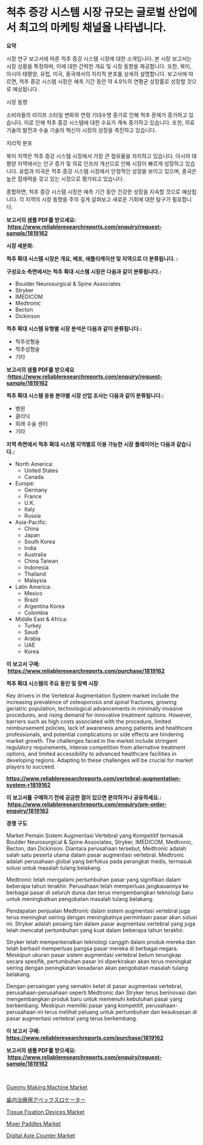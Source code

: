 <p><h1>척추 증강 시스템 시장 규모는 글로벌 산업에서 최고의 마케팅 채널을 나타냅니다.</h1></p><p><strong>요약</strong></p>
<p><p><a title="Executive Summary"></p><p>시장 연구 보고서에 따른 척추 증강 시스템 시장에 대한 소개입니다. 본 시장 보고서는 시장 상황을 특정하며, 이에 대한 간략한 개요 및 시장 동향을 제공합니다. 또한, 북미, 아시아 태평양, 유럽, 미국, 중국에서의 지리적 분포를 상세히 설명합니다. 보고서에 따르면, 척추 증강 시스템 시장은 예측 기간 동안 약 4.9%의 연평균 성장률로 성장할 것으로 예상됩니다.</p><p>시장 동향</p><p>소비자들의 라이프 스타일 변화와 연령 기대수명 증가로 인해 척추 문제가 증가하고 있습니다. 이로 인해 척추 증강 시스템에 대한 수요가 계속 증가하고 있습니다. 또한, 의료 기술의 발전과 수술 기술의 혁신이 시장의 성장을 촉진하고 있습니다.</p><p>지리적 분포</p><p>북미 지역은 척추 증강 시스템 시장에서 가장 큰 점유율을 차지하고 있습니다. 아시아 태평양 지역에서는 인구 증가 및 의료 인프라 개선으로 인해 시장이 빠르게 성장하고 있습니다. 유럽과 미국은 척추 증강 시스템 시장에서 안정적인 성장을 보이고 있으며, 중국은 높은 잠재력을 갖고 있는 시장으로 평가되고 있습니다.</p><p>종합하면, 척추 증강 시스템 시장은 예측 기간 동안 건강한 성장을 지속할 것으로 예상됩니다. 각 지역의 시장 동향을 주의 깊게 살펴보고 새로운 기회에 대한 탐구가 필요합니다.</a></p></p>
<p><strong>보고서의 샘플 PDF를 받으세요: &nbsp;<a href="https://www.reliableresearchreports.com/enquiry/request-sample/1819162">https://www.reliableresearchreports.com/enquiry/request-sample/1819162</a></strong></p>
<p><strong>시장 세분화:</strong></p>
<p><strong> 척추 확대 시스템 시장은 개요, 배포, 애플리케이션 및 지역으로 더 분류됩니다. :</strong></p>
<p><strong>구성요소 측면에서는 척추 확대 시스템 시장은 다음과 같이 분류됩니다.:</strong></p>
<p><ul><li>Boulder Neurosurgical & Spine Associates</li><li>Stryker</li><li>IMEDICOM</li><li>Medtronic</li><li>Becton</li><li>Dickinson</li></ul></p>
<p><strong> 척추 확대 시스템 유형별 시장 분석은 다음과 같이 분류됩니다.:</strong></p>
<p><ul><li>척추성형술</li><li>척추성형술</li><li>기타</li></ul></p>
<p><strong>보고서의 샘플 PDF를 받으세요 :<a href="https://www.reliableresearchreports.com/enquiry/request-sample/1819162">https://www.reliableresearchreports.com/enquiry/request-sample/1819162</a></strong></p>
<p><strong> 척추 확대 시스템 응용 분야별 시장 산업 조사는 다음과 같이 분류됩니다.:</strong></p>
<p><ul><li>병원</li><li>클리닉</li><li>외래 수술 센터</li><li>기타</li></ul></p>
<p><strong>지역 측면에서 척추 확대 시스템 지역별로 이용 가능한 시장 플레이어는 다음과 같습니다.:</strong></p>
<p><ul>
    <li>
        North America:
        <ul>
            <li>United States</li>
            <li>Canada</li>
        </ul>
    </li>
    <li>
        Europe:
        <ul>
            <li>Germany</li>
            <li>France</li>
            <li>U.K.</li>
            <li>Italy</li>
            <li>Russia</li>
        </ul>
    </li>
    <li>
        Asia-Pacific:
        <ul>
            <li>China</li>
            <li>Japan</li>
            <li>South Korea</li>
            <li>India</li>
            <li>Australia</li>
            <li>China Taiwan</li>
            <li>Indonesia</li>
            <li>Thailand</li>
            <li>Malaysia</li>
        </ul>
    </li>
    <li>
        Latin America:
        <ul>
            <li>Mexico</li>
            <li>Brazil</li>
            <li>Argentina Korea</li>
            <li>Colombia</li>
        </ul>
    </li>
    <li>
        Middle East & Africa:
        <ul>
            <li>Turkey</li>
            <li>Saudi</li>
            <li>Arabia</li>
            <li>UAE</li>
            <li>Korea</li>
        </ul>
    </li>
    </ul></p>
<p><strong>이 보고서 구매: &nbsp;<a href="https://www.reliableresearchreports.com/purchase/1819162">https://www.reliableresearchreports.com/purchase/1819162</a></strong></p>
<p><strong>척추 확대 시스템의 주요 동인 및 장벽 시장</strong></p>
<p><p>Key drivers in the Vertebral Augmentation System market include the increasing prevalence of osteoporosis and spinal fractures, growing geriatric population, technological advancements in minimally invasive procedures, and rising demand for innovative treatment options. However, barriers such as high costs associated with the procedure, limited reimbursement policies, lack of awareness among patients and healthcare professionals, and potential complications or side effects are hindering market growth. The challenges faced in the market include stringent regulatory requirements, intense competition from alternative treatment options, and limited accessibility to advanced healthcare facilities in developing regions. Adapting to these challenges will be crucial for market players to succeed.</p></p>
<p><strong><a href="https://www.reliableresearchreports.com/vertebral-augmentation-system-r1819162">https://www.reliableresearchreports.com/vertebral-augmentation-system-r1819162</a></strong></p>
<p><strong>이 보고서를 구매하기 전에 궁금한 점이 있으면 문의하거나 공유하세요.: &nbsp;<a href="https://www.reliableresearchreports.com/enquiry/pre-order-enquiry/1819162">https://www.reliableresearchreports.com/enquiry/pre-order-enquiry/1819162</a></strong></p>
<p><strong>경쟁 구도</strong></p>
<p><p>Market Pemain Sistem Augmentasi Vertebral yang Kompetitif termasuk Boulder Neurosurgical & Spine Associates, Stryker, IMEDICOM, Medtronic, Becton, dan Dickinson. Diantara perusahaan tersebut, Medtronic adalah salah satu peserta utama dalam pasar augmentasi vertebral. Medtronic adalah perusahaan global yang berfokus pada perangkat medis, termasuk solusi untuk masalah tulang belakang.</p><p>Medtronic telah mengalami pertumbuhan pasar yang signifikan dalam beberapa tahun terakhir. Perusahaan telah memperluas jangkauannya ke berbagai pasar di seluruh dunia dan terus mengembangkan teknologi baru untuk meningkatkan pengobatan masalah tulang belakang.</p><p>Pendapatan penjualan Medtronic dalam sistem augmentasi vertebral juga terus meningkat seiring dengan meningkatnya permintaan pasar akan solusi ini. Stryker adalah pesaing lain dalam pasar augmentasi vertebral yang juga telah mencatat pertumbuhan yang kuat dalam beberapa tahun terakhir.</p><p>Stryker telah memperkenalkan teknologi canggih dalam produk mereka dan telah berhasil memperluas pangsa pasar mereka di berbagai negara. Meskipun ukuran pasar sistem augmentasi vertebral belum terungkap secara spesifik, pertumbuhan pasar ini diperkirakan akan terus meningkat seiring dengan peningkatan kesadaran akan pengobatan masalah tulang belakang.</p><p>Dengan persaingan yang semakin ketat di pasar augmentasi vertebral, perusahaan-perusahaan seperti Medtronic dan Stryker terus berinovasi dan mengembangkan produk baru untuk memenuhi kebutuhan pasar yang berkembang. Meskipun memiliki pasar yang kompetitif, perusahaan-perusahaan ini terus melihat peluang untuk pertumbuhan dan kesuksesan di pasar augmentasi vertebral yang terus berkembang.</p></p>
<p><strong>이 보고서 구매: &nbsp; <a href="https://www.reliableresearchreports.com/purchase/1819162">https://www.reliableresearchreports.com/purchase/1819162</a></strong></p>
<p><strong>보고서의 샘플 PDF를 받으세요: &nbsp;<a href="https://www.reliableresearchreports.com/enquiry/request-sample/1819162">https://www.reliableresearchreports.com/enquiry/request-sample/1819162</a></strong><strong></strong></p>
<p>&nbsp;</p>
<p><p><a href="https://github.com/changoleonlaverguenzanoexiste/Market-Research-Report-List-3/blob/main/gummy-making-machine-market.md">Gummy Making Machine Market</a></p><p><a href="https://github.com/avbqbctihcbe2/Market-Research-Report-List-1/blob/main/799689541267.md">歯内治療用アペックスロケーター</a></p><p><a href="https://acidic-farm-354.notion.site/Tissue-Fixation-Devices-Market-Size-CAGR-Trends-2024-2030-e46b220b5f1d4f31ac44cd4536e739b0">Tissue Fixation Devices Market</a></p><p><a href="https://github.com/dimitrishawkinswaynenp91rgz/Market-Research-Report-List-2/blob/main/mixer-paddles-market.md">Mixer Paddles Market</a></p><p><a href="https://view.publitas.com/reportprime-1/digital-axle-counter-market-analysis-and-sze-forecasted-for-period-from-2024-to-2031/">Digital Axle Counter Market</a></p></p>